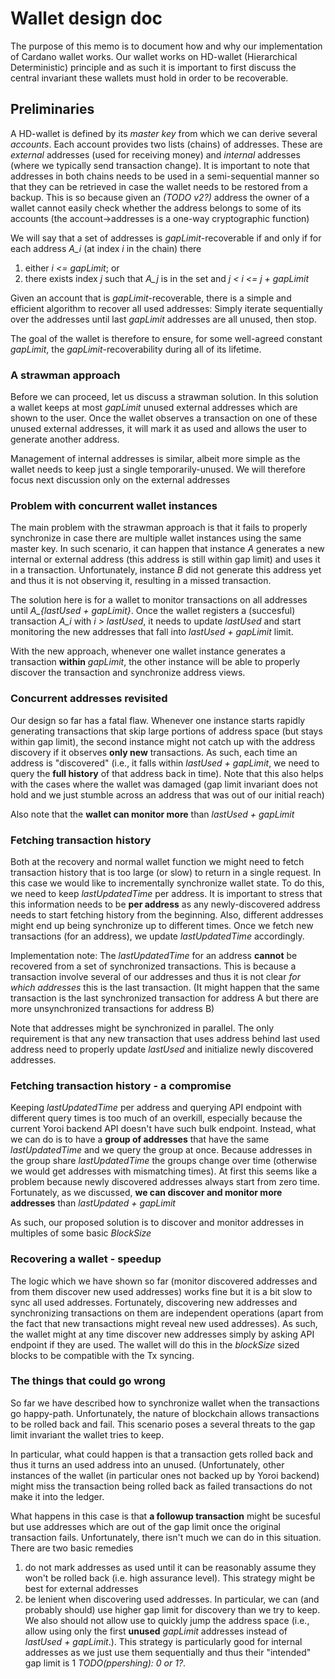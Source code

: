 # Wallet design doc

The purpose of this memo is to document how and why our implementation of Cardano wallet works. Our wallet works on HD-wallet (Hierarchical Deterministic) principle and as such it is important to first discuss the central invariant these wallets must hold in order to be recoverable.

## Preliminaries

A HD-wallet is defined by its *master key* from which we can derive several *accounts*. Each account provides two lists (chains) of addresses. These are *external* addresses (used for receiving money) and *internal* addresses (where we typically send transaction change). It is important to note that addresses in both chains needs to be used in a semi-sequential manner so that they can be retrieved in case the wallet needs to be restored from a backup. This is so because given an *(TODO v2?)* address the owner of a wallet cannot easily check whether the address belongs to some of its accounts (the account->addresses is a one-way cryptographic function)

We will say that a set of addresses is *gapLimit*-recoverable if and only if for each address *A_i* (at index *i* in the chain) there
1) either *i <= gapLimit*; or
2) there exists index *j* such that *A_j* is in the set and *j < i <= j + gapLimit*

Given an account that is *gapLimit*-recoverable, there is a simple and efficient algorithm to recover all used addresses: Simply iterate sequentially over the addresses until last *gapLimit* addresses are all unused, then stop.

The goal of the wallet is therefore to ensure, for some well-agreed constant *gapLimit*, the *gapLimit*-recoverability during all of its lifetime. 

### A strawman approach

Before we can proceed, let us discuss a strawman solution. In this solution a wallet keeps at most *gapLimit* unused external addresses which are shown to the user. Once the wallet observes a transaction on one of these unused external addresses, it will mark it as used and allows the user to generate another address.

Management of internal addresses is similar, albeit more simple as the wallet needs to keep just a single temporarily-unused. We will therefore focus next discussion only on the external addresses

### Problem with concurrent wallet instances

The main problem with the strawman approach is that it fails to properly synchronize in case there are multiple wallet instances using the same master key. In such scenario, it can happen that instance *A* generates a new internal or external address (this address is still within gap limit) and uses it in a transaction. Unfortunately, instance *B* did not generate this address yet and thus it is not observing it, resulting in a missed transaction.

The solution here is for a wallet to monitor transactions on all addresses until *A_{lastUsed + gapLimit}*. Once the wallet registers a (succesful) transaction *A_i* with *i > lastUsed*, it needs to update *lastUsed* and start monitoring the new addresses that fall into *lastUsed + gapLimit* limit.

With the new approach, whenever one wallet instance generates a transaction **within** *gapLimit*, the other instance will be able to properly discover the transaction and synchronize address views.

### Concurrent addresses revisited

Our design so far has a fatal flaw. Whenever one instance starts rapidly generating transactions that skip large portions of address space (but stays within gap limit), the second instance might not catch up with the address discovery if it observes **only new** transactions. As such, each time an address is "discovered" (i.e., it falls within *lastUsed + gapLimit*, we need to query the **full history** of that address back in time). Note that this also helps with the cases where the wallet was damaged (gap limit invariant does not hold and we just stumble across an address that was out of our initial reach)

Also note that the **wallet can monitor more** than *lastUsed + gapLimit*

### Fetching transaction history

Both at the recovery and normal wallet function we might need to fetch transaction history that is too large (or slow) to return in a single request. In this case we would like to incrementally synchronize wallet state. To do this, we need to keep *lastUpdatedTime* per address. It is important to stress that this information needs to be **per address** as any newly-discovered address needs to start fetching history from the beginning. Also, different addresses might end up being synchronize up to different times. Once we fetch new transactions (for an address), we update *lastUpdatedTime* accordingly.

Implementation note: The *lastUpdatedTime* for an address **cannot** be recovered from a set of synchronized transactions. This is because a transaction involve several of our addresses and thus it is not clear *for which addresses* this is the last transaction. (It might happen that the same transaction is the last synchronized transaction for address A but there are more unsynchronized transactions for address B)

Note that addresses might be synchronized in parallel. The only requirement is that any new transaction that uses address behind last used address need to properly update *lastUsed* and initialize newly discovered addresses.

### Fetching transaction history - a compromise

Keeping *lastUpdatedTime* per address and querying API endpoint with different query times is too much of an overkill, especially because the current Yoroi backend API doesn't have such bulk endpoint. Instead, what we can do is to have a **group of addresses** that have the same *lastUpdatedTime* and we query the group at once. Because addresses in the group share *lastUpdatedTime* the groups change over time (otherwise we would get addresses with mismatching times). At first this seems like a problem because newly discovered addresses always start from zero time. Fortunately, as we discussed, **we can discover and monitor more addresses** than *lastUpdated + gapLimit*

As such, our proposed solution is to discover and monitor addresses in multiples of some basic *BlockSize*

### Recovering a wallet - speedup

The logic which we have shown so far (monitor discovered addresses and from them discover new used addresses) works fine but it is a bit slow to sync all used addresses. Fortunately, discovering new addresses and synchronizing transactions on them are independent operations (apart from the fact that new transactions might reveal new used addresses). As such, the  wallet might at any time discover new addresses simply by asking API endpoint if they are used. The wallet will do this in the *blockSize* sized blocks to be compatible with the Tx syncing.

### The things that could go wrong

So far we have described how to synchronize wallet when the transactions go happy-path. Unfortunately, the nature of blockchain allows transactions to be rolled back and fail. This scenario poses a several threats to the gap limit invariant the wallet tries to keep.

In particular, what could happen is that a transaction gets rolled back and thus it turns an used address into an unused. (Unfortunately, other instances of the wallet (in particular ones not backed up by Yoroi backend)  might miss the transaction being rolled back as failed transactions do not make it into the ledger.

What happens in this case is that **a followup transaction** might be sucesful but use addresses which are out of the gap limit once the original transaction fails. Unfortunately, there isn't much we can do in this situation. There are two basic remedies
1) do not mark addresses as used until it can be reasonably assume they won't be rolled back (i.e. high assurance level). This strategy might be best for external addresses
2) be lenient when discovering used addresses. In particular, we can (and probably should) use higher gap limit for discovery than we try to keep. We also should not allow use to quickly jump the address space (i.e., allow using only the first **unused** *gapLimit* addresses instead of *lastUsed + gapLimit*.). This strategy is particularly good for internal addresses as we just use them sequentially and thus their "intended" gap limit is 1 *TODO(ppershing): 0 or 1?*. 



